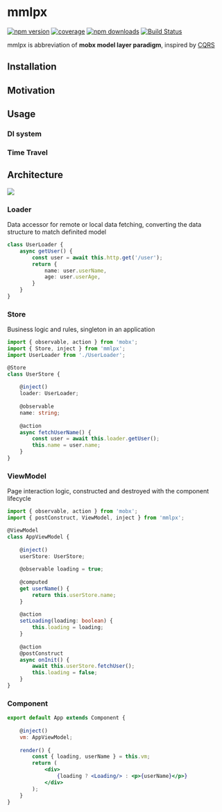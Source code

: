 # mmlpx

[![npm version](https://img.shields.io/npm/v/mmlpx.svg?style=flat-square)](https://www.npmjs.com/package/mmlpx)
[![coverage](https://img.shields.io/codecov/c/github/mmlpxjs/mmlpx.svg?style=flat-square)](https://codecov.io/gh/mmlpxjs/mmlpx)
[![npm downloads](https://img.shields.io/npm/dt/mmlpx.svg?style=flat-square)](https://www.npmjs.com/package/mmlpx)
[![Build Status](https://img.shields.io/travis/mmlpxjs/mmlpx.svg?style=flat-square)](https://travis-ci.org/mmlpxjs/mmlpx)

mmlpx is abbreviation of **mobx model layer paradigm**, inspired by [CQRS](https://docs.microsoft.com/en-us/azure/architecture/patterns/cqrs)

## Installation

## Motivation

## Usage

### DI system

### Time Travel

## Architecture

![](https://github.com/mmlpxjs/mmlpx/blob/gh-pages/assets/mmlpx.png?raw=true)

### Loader

Data accessor for remote or local data fetching, converting the data structure to match definited model

```ts
class UserLoader {
    async getUser() {
        const user = await this.http.get('/user');
        return {
            name: user.userName,
            age: user.userAge,
        }
    }
}
```

### Store

Business logic and rules, singleton in an application

```ts
import { observable, action } from 'mobx';
import { Store, inject } from 'mmlpx';
import UserLoader from './UserLoader';

@Store
class UserStore {
    
    @inject()
    loader: UserLoader;
    
    @observable
    name: string;
    
    @action
    async fetchUserName() {
        const user = await this.loader.getUser();
        this.name = user.name;
    }
}
```

### ViewModel

Page interaction logic, constructed and destroyed with the component lifecycle

```ts
import { observable, action } from 'mobx';
import { postConstruct, ViewModel, inject } from 'mmlpx';

@ViewModel
class AppViewModel {
    
    @inject()
    userStore: UserStore;
    
    @observable loading = true;
    
    @computed
    get userName() {
        return this.userStore.name;
    }
    
    @action
    setLoading(loading: boolean) {
        this.loading = loading;
    }
    
    @action
    @postConstruct
    async onInit() {
        await this.userStore.fetchUser();
        this.loading = false;
    }
}
```

### Component

```jsx
export default App extends Component {
    
    @inject()
    vm: AppViewModel;
    
    render() {
        const { loading, userName } = this.vm;
        return (
            <div>
                {loading ? <Loading/> : <p>{userName}</p>} 
            </div>
        );
    }
}
```

